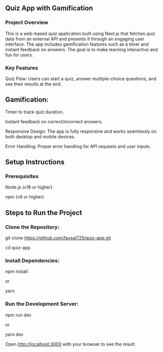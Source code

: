 ## Quiz App with Gamification
### Project Overview
This is a web-based quiz application built using Next.js that fetches quiz data from an external API and presents it through an engaging user interface. The app includes gamification features such as a timer and instant feedback on answers. The goal is to make learning interactive and fun for users.

### Key Features
Quiz Flow: Users can start a quiz, answer multiple-choice questions, and see their results at the end.

## Gamification:

Timer to track quiz duration.

Instant feedback on correct/incorrect answers.

Responsive Design: The app is fully responsive and works seamlessly on both desktop and mobile devices.

Error Handling: Proper error handling for API requests and user inputs.

## Setup Instructions
### Prerequisites
Node.js (v18 or higher)

npm (v9 or higher)

## Steps to Run the Project

### Clone the Repository:

git clone https://github.com/faysal725/quiz-app.git

cd quiz-app

### Install Dependencies:

npm install

or

yarn

### Run the Development Server:

npm run dev

or

yarn dev

Open [http://localhost:3000](http://localhost:3000) with your browser to see the result.
